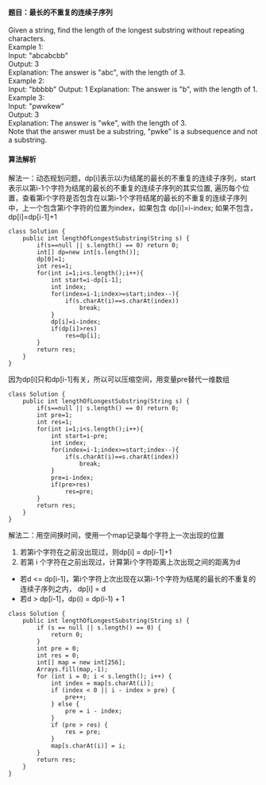 #### 题目：最长的不重复的连续子序列
Given a string, find the length of the longest substring without repeating characters.<br>
Example 1:<br>
Input: "abcabcbb"<br>
Output: 3 <br>
Explanation: The answer is "abc", with the length of 3.<br>
Example 2:<br>
Input: "bbbbb" Output: 1 Explanation: The answer is "b", with the length of 1.<br>
Example 3:<br>
Input: "pwwkew" <br>
Output: 3 <br>
Explanation: The answer is "wke", with the length of 3. <br>
Note that the answer must be a substring, "pwke" is a subsequence and not a substring.<br>
#### 算法解析
解法一：动态规划问题，dp[i]表示以i为结尾的最长的不重复的连续子序列，start表示以第i-1个字符为结尾的最长的不重复的连续子序列的其实位置,
遍历每个位置，查看第i个字符是否包含在以第i-1个字符结尾的最长的不重复的连续子序列中，上一个包含第i个字符的位置为index，如果包含 dp[i]=i-index;
如果不包含，dp[i]=dp[i-1]+1
```
class Solution {
    public int lengthOfLongestSubstring(String s) {
        if(s==null || s.length() == 0) return 0;
        int[] dp=new int[s.length()];
        dp[0]=1;
        int res=1;
        for(int i=1;i<s.length();i++){
            int start=i-dp[i-1];
            int index;
            for(index=i-1;index>=start;index--){
                if(s.charAt(i)==s.charAt(index))
                    break;
            }
            dp[i]=i-index;
            if(dp[i]>res)
                res=dp[i];
        }
        return res;
    }
}
```
因为dp[i]只和dp[i-1]有关，所以可以压缩空间，用变量pre替代一维数组
```
class Solution {
    public int lengthOfLongestSubstring(String s) {
        if(s==null || s.length() == 0) return 0;
        int pre=1;
        int res=1;
        for(int i=1;i<s.length();i++){
            int start=i-pre;
            int index;
            for(index=i-1;index>=start;index--){
                if(s.charAt(i)==s.charAt(index))
                    break;
            }
            pre=i-index;
            if(pre>res)
                res=pre;
        }
        return res;
    }
}
```
解法二：用空间换时间，使用一个map记录每个字符上一次出现的位置
1. 若第i个字符在之前没出现过，则dp[i] = dp[i-1]+1
2. 若第 i 个字符在之前出现过，计算第i个字符距离上次出现之间的距离为d 
  - 若d <= dp[i-1]，第i个字符上次出现在以第i-1个字符为结尾的最长的不重复的连续子序列之内， dp[i] = d 
  - 若d > dp[i-1]，dp(i) = dp(i-1) + 1

```
class Solution {
    public int lengthOfLongestSubstring(String s) {
        if (s == null || s.length() == 0) {
            return 0;
        }
        int pre = 0; 
        int res = 0;
        int[] map = new int[256]; 
        Arrays.fill(map,-1);
        for (int i = 0; i < s.length(); i++) { 
            int index = map[s.charAt(i)];
            if (index < 0 || i - index > pre) {
                pre++;
            } else {
                pre = i - index;
            }
            if (pre > res) {
                res = pre;
            }
            map[s.charAt(i)] = i;
        }
        return res;
    }
}
```

